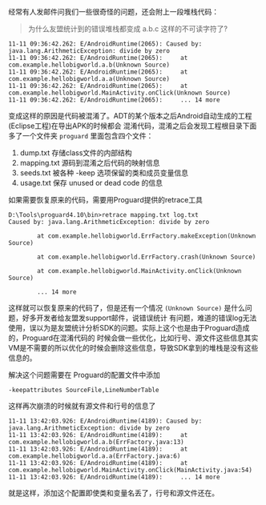 经常有人发邮件问我们一些很奇怪的问题，还会附上一段堆栈代码：

> 为什么友盟统计到的错误堆栈都变成 a.b.c 这样的不可读字符了?

```
11-11 09:36:42.262: E/AndroidRuntime(2065): Caused by: java.lang.ArithmeticException: divide by zero
11-11 09:36:42.262: E/AndroidRuntime(2065): 	at com.example.hellobigworld.a.b(Unknown Source)
11-11 09:36:42.262: E/AndroidRuntime(2065): 	at com.example.hellobigworld.a.a(Unknown Source)
11-11 09:36:42.262: E/AndroidRuntime(2065): 	at com.example.hellobigworld.MainActivity.onClick(Unknown Source)
11-11 09:36:42.262: E/AndroidRuntime(2065): 	... 14 more
```

变成这样的原因是代码被混淆了。ADT的某个版本之后Android自动生成的工程(Eclipse工程)在导出APK的时候都会
混淆代码，混淆之后会发现工程根目录下面多了一个文件夹 `proguard` 里面包含四个文件：

1. dump.txt 存储class文件的内部结构
2. mapping.txt 源码到混淆之后代码的映射信息
3. seeds.txt 被各种 -keep 选项保留的类和成员变量信息
4. usage.txt 保存 unused or dead code 的信息

如果需要恢复原来的代码，需要用Proguard提供的retrace工具

```
D:\Tools\proguard4.10\bin>retrace mapping.txt log.txt
Caused by: java.lang.ArithmeticException: divide by zero

        at com.example.hellobigworld.ErrFactory.makeException(Unknown Source)

        at com.example.hellobigworld.ErrFactory.crash(Unknown Source)

        at com.example.hellobigworld.MainActivity.onClick(Unknown Source)

        ... 14 more
```

这样就可以恢复原来的代码了，但是还有一个情况 `(Unknown Source)` 是什么问题，好多开发者给友盟发support邮件，说错误统计
有问题，难道的错误log无法使用，误以为是友盟统计分析SDK的问题。实际上这个也是由于Proguard造成的，Proguard在混淆代码的
时候会做一些优化，比如行号、源文件这些信息其实VM是不需要的所以优化的时候会删除这些信息，导致SDK拿到的堆栈是没有这些信息的。

解决这个问题需要在 Proguard的配置文件中添加 

```
-keepattributes SourceFile,LineNumberTable
```

这样再次崩溃的时候就有源文件和行号的信息了

```
11-11 13:42:03.926: E/AndroidRuntime(4189): Caused by: java.lang.ArithmeticException: divide by zero
11-11 13:42:03.926: E/AndroidRuntime(4189): 	at com.example.hellobigworld.a.b(ErrFactory.java:13)
11-11 13:42:03.926: E/AndroidRuntime(4189): 	at com.example.hellobigworld.a.a(ErrFactory.java:6)
11-11 13:42:03.926: E/AndroidRuntime(4189): 	at com.example.hellobigworld.MainActivity.onClick(MainActivity.java:54)
11-11 13:42:03.926: E/AndroidRuntime(4189): 	... 14 more
```

就是这样，添加这个配置即使类和变量名丢了，行号和源文件还在。



